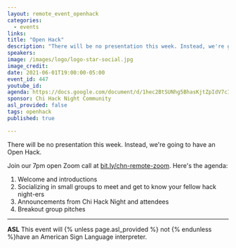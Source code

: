 ```yaml
---
layout: remote_event_openhack
categories:
  - events
links: 
title: "Open Hack"
description: "There will be no presentation this week. Instead, we're going to have an Open Hack. Join our 7pm open Zoom call for introductions, socializing, announcements and breakout groups."
speakers:
image: /images/logo/logo-star-social.jpg
image_credit:
date: 2021-06-01T19:00:00-05:00
event_id: 447
youtube_id: 
agenda: https://docs.google.com/document/d/1hec2BtSUNhg5BhasKjtZpIdV7cIQRUNJ4NJ0IWcN4K4/edit?usp=sharing
sponsor: Chi Hack Night Community
asl_provided: false
tags: openhack
published: true

---
```


There will be no presentation this week. Instead, we're going to have an Open Hack.

Join our 7pm open Zoom call at [bit.ly/chn-remote-zoom](https://bit.ly/chn-remote-zoom). Here's the agenda:

1. Welcome and introductions
2. Socializing in small groups to meet and get to know your fellow hack night-ers
3. Announcements from Chi Hack Night and attendees
4. Breakout group pitches

---

**ASL** This event will {% unless page.asl_provided %} not {% endunless %}have an American Sign Language interpreter.
